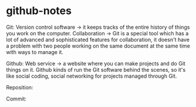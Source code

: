 # github-notes

Git: Version control software -> it keeps tracks of the entire history of things you work on the computer. Collaboration -> Git is a special tool which has a lot of advanced and sophisticated features for collaboration, it doesn't have a problem with two people working on the same document at the same time with ways to manage it.

Github: Web service -> a website where you can make projects and do Git things on it. Github kinds of run the Git software behind the scenes, so it's like social coding, social networking for projects managed through Git.

Reposition: 

Commit: 
